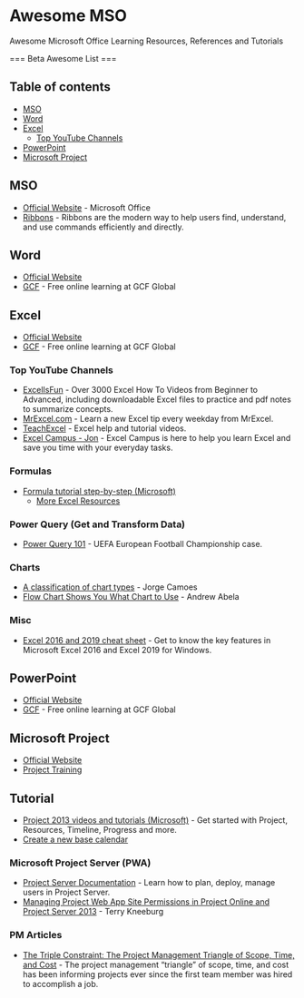 # Awesome MSO
Awesome Microsoft Office Learning Resources, References and Tutorials

=== Beta Awesome List ===

## Table of contents

* [MSO](#mso)
* [Word](#word)
* [Excel](#excel)
   * [Top YouTube Channels](#top-youtube-channels)
* [PowerPoint](#PowerPoint)
* [Microsoft Project](#microsoft-project)


## MSO
* [Official Website](https://www.office.com/) - Microsoft Office
* [Ribbons](https://docs.microsoft.com/en-us/windows/desktop/uxguide/cmd-ribbons) - Ribbons are the modern way to help users find, understand, and use commands efficiently and directly.


## Word
* [Official Website](https://products.office.com/en-us/word)
* [GCF](https://edu.gcfglobal.org/en/topics/word/) - Free online learning at GCF Global


## Excel
* [Official Website](https://products.office.com/en-us/excel)
* [GCF](https://edu.gcfglobal.org/en/topics/excel/) - Free online learning at GCF Global


### Top YouTube Channels
* [ExcelIsFun](https://www.youtube.com/user/ExcelIsFun/) - Over 3000 Excel How To Videos from Beginner to Advanced, including downloadable Excel files to practice and pdf notes to summarize concepts.
* [MrExcel.com](https://www.youtube.com/user/bjele123/) - Learn a new Excel tip every weekday from MrExcel. 
* [TeachExcel](https://www.youtube.com/user/ExcelisHell/) - Excel help and tutorial videos. 
* [Excel Campus - Jon](https://www.youtube.com/user/ExcelCampus/) - Excel Campus is here to help you learn Excel and save you time with your everyday tasks. 


### Formulas
* [Formula tutorial step-by-step (Microsoft)](https://query.prod.cms.rt.microsoft.com/cms/api/am/binary/RE27QqD)
    * [More Excel Resources](https://github.com/NajiElKotob/AwesomeMSO/tree/master/Excel)


### Power Query (Get and Transform Data)
* [Power Query 101](https://support.office.com/en-us/article/power-query-101-008b3f46-5b14-4f8b-9a07-d3da689091b5) - UEFA European Football Championship case.


### Charts
* [A classification of chart types](https://excelcharts.com/classification-chart-types/) - Jorge Camoes
* [Flow Chart Shows You What Chart to Use](https://flowingdata.com/2009/01/15/flow-chart-shows-you-what-chart-to-use/) - Andrew Abela 


### Misc
* [Excel 2016 and 2019 cheat sheet](https://www.computerworld.com/article/3193992/excel-2016-and-2019-cheat-sheet.html) - Get to know the key features in Microsoft Excel 2016 and Excel 2019 for Windows.


## PowerPoint
* [Official Website](https://products.office.com/en-us/powerpoint)
* [GCF](https://edu.gcfglobal.org/en/topics/powerpoint/) - Free online learning at GCF Global


## Microsoft Project
* [Official Website](https://products.office.com/en-us/project/project-and-portfolio-management-software)
* [Project Training](https://support.office.com/en-ie/article/project-training-63f1db89-1ee0-4113-bedc-03fc5ec6223a)



## Tutorial
* [Project 2013 videos and tutorials (Microsoft)](https://support.office.com/en-ie/article/project-2013-videos-and-tutorials-af7d1e17-5fa7-421f-a452-9bbe2cd7b082) - Get started with Project, Resources, Timeline, Progress and more.
* [Create a new base calendar](https://support.office.com/en-us/article/create-a-new-base-calendar-674cb99d-f2b0-4e85-b07e-84105d540dcb)


### Microsoft Project Server (PWA)
* [Project Server Documentation](https://docs.microsoft.com/en-us/project/project-server-2013-and-2016) - Learn how to plan, deploy, manage users in Project Server.
* [Managing Project Web App Site Permissions in Project Online and Project Server 2013](https://www.mpug.com/articles/managing-project-web-app-site-permissions-project-online-project-server-2013/) - Terry Kneeburg


### PM Articles
* [The Triple Constraint: The Project Management Triangle of Scope, Time, and Cost](https://www.smartsheet.com/triple-constraint-triangle-theory) - The project management “triangle” of scope, time, and cost has been informing projects ever since the first team member was hired to accomplish a job. 

